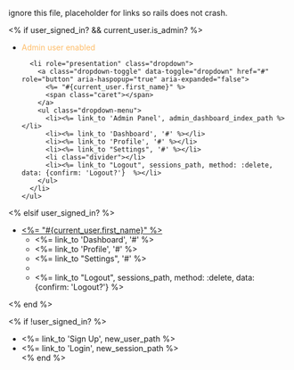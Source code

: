 ignore this file, placeholder for links so rails does not crash.



<% if user_signed_in? && current_user.is_admin? %>
  <ul class="nav navbar-nav navbar-right">
    <li><a style="color:#FEBD69;">Admin user enabled</a></li>

      <li role="presentation" class="dropdown">
        <a class="dropdown-toggle" data-toggle="dropdown" href="#" role="button" aria-haspopup="true" aria-expanded="false">
          <%= "#{current_user.first_name}" %>
          <span class="caret"></span>
        </a>
        <ul class="dropdown-menu">
          <li><%= link_to 'Admin Panel', admin_dashboard_index_path %></li>
          <li><%= link_to 'Dashboard', '#' %></li>
          <li><%= link_to 'Profile', '#' %></li>
          <li><%= link_to "Settings", '#' %></li>
          <li class="divider"></li>
          <li><%= link_to "Logout", sessions_path, method: :delete, data: {confirm: 'Logout?'}  %></li>
        </ul>
      </li>
    </ul>
  </ul>


<!-- User Logged in Navbar -->
<% elsif user_signed_in? %>
<ul class="nav navbar-nav navbar-right">
      <li role="presentation" class="dropdown">
      <a class="dropdown-toggle" data-toggle="dropdown" href="#" role="button" aria-haspopup="true" aria-expanded="false">
        <%= "#{current_user.first_name}" %>
        <span class="caret"></span>
      </a>
      <ul class="dropdown-menu">
        <li><%= link_to 'Dashboard', '#' %></li>
        <li><%= link_to 'Profile', '#' %></li>
        <li><%= link_to "Settings", '#' %></li>
        <li class="divider"></li>
        <li><%= link_to "Logout", sessions_path, method: :delete, data: {confirm: 'Logout?'}  %></li>
      </ul>
    </li>
  </ul>
</ul>
<% end %>

<!-- Not logged in -->
<% if !user_signed_in? %>
  <ul class="nav navbar-nav navbar-right">
    <li><%= link_to 'Sign Up', new_user_path %> </li>
    <li><%= link_to 'Login', new_session_path %> </li>
  <% end %>
</ul>
